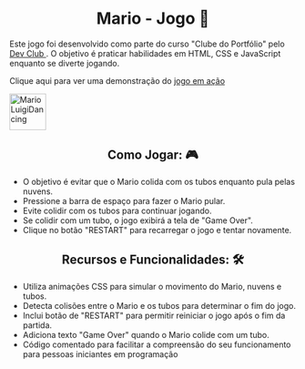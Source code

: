 <h1 align="center"> Mario - Jogo 🍄 </h1>
<p> Este jogo foi desenvolvido como parte do curso "Clube do Portfólio" pelo <a href="https://rodolfomori.com.br/devclub"> Dev Club </a>. O objetivo é praticar habilidades em HTML, CSS e JavaScript enquanto se diverte jogando.</p>

Clique aqui para ver uma demonstração do <a href ="https://mleilane.github.io/Jogo_mario/"> jogo em ação </a>

<a href="https://emoji.gg/emoji/8210-marioluigidancing"><img src="https://cdn3.emoji.gg/emojis/8210-marioluigidancing.gif" width="64px" height="64px" alt="MarioLuigiDancing"></a> <br>

<h2 align="center"> Como Jogar: 🎮 </h2>

- O objetivo é evitar que o Mario colida com os tubos enquanto pula pelas nuvens.
- Pressione a barra de espaço para fazer o Mario pular.
- Evite colidir com os tubos para continuar jogando.
- Se colidir com um tubo, o jogo exibirá a tela de "Game Over".
- Clique no botão "RESTART" para recarregar o jogo e tentar novamente.

<h2 align="center"> Recursos e Funcionalidades: 🛠 </h2>

- Utiliza animações CSS para simular o movimento do Mario, nuvens e tubos.
- Detecta colisões entre o Mario e os tubos para determinar o fim do jogo.
- Inclui botão de "RESTART" para permitir reiniciar o jogo após o fim da partida.
- Adiciona texto "Game Over" quando o Mario colide com um tubo.
- Código comentado para facilitar a compreensão do seu funcionamento para pessoas iniciantes em programação


